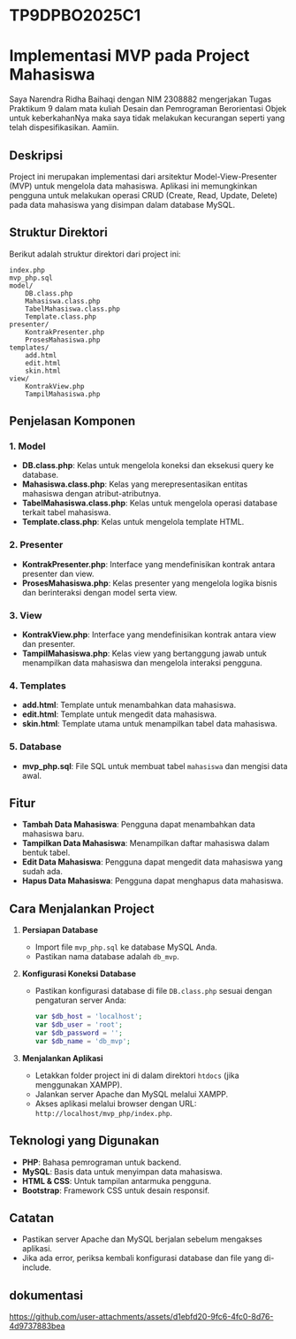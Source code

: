 # TP9DPBO2025C1
# Implementasi MVP pada Project Mahasiswa
Saya Narendra Ridha Baihaqi dengan NIM 2308882 mengerjakan Tugas Praktikum 9 dalam mata kuliah Desain dan Pemrograman Berorientasi Objek untuk keberkahanNya maka saya tidak melakukan kecurangan seperti yang telah dispesifikasikan. Aamiin.


## Deskripsi
Project ini merupakan implementasi dari arsitektur Model-View-Presenter (MVP) untuk mengelola data mahasiswa. Aplikasi ini memungkinkan pengguna untuk melakukan operasi CRUD (Create, Read, Update, Delete) pada data mahasiswa yang disimpan dalam database MySQL.

## Struktur Direktori
Berikut adalah struktur direktori dari project ini:

```
index.php
mvp_php.sql
model/
	DB.class.php
	Mahasiswa.class.php
	TabelMahasiswa.class.php
	Template.class.php
presenter/
	KontrakPresenter.php
	ProsesMahasiswa.php
templates/
	add.html
	edit.html
	skin.html
view/
	KontrakView.php
	TampilMahasiswa.php
```

## Penjelasan Komponen

### 1. **Model**
   - **DB.class.php**: Kelas untuk mengelola koneksi dan eksekusi query ke database.
   - **Mahasiswa.class.php**: Kelas yang merepresentasikan entitas mahasiswa dengan atribut-atributnya.
   - **TabelMahasiswa.class.php**: Kelas untuk mengelola operasi database terkait tabel mahasiswa.
   - **Template.class.php**: Kelas untuk mengelola template HTML.

### 2. **Presenter**
   - **KontrakPresenter.php**: Interface yang mendefinisikan kontrak antara presenter dan view.
   - **ProsesMahasiswa.php**: Kelas presenter yang mengelola logika bisnis dan berinteraksi dengan model serta view.

### 3. **View**
   - **KontrakView.php**: Interface yang mendefinisikan kontrak antara view dan presenter.
   - **TampilMahasiswa.php**: Kelas view yang bertanggung jawab untuk menampilkan data mahasiswa dan mengelola interaksi pengguna.

### 4. **Templates**
   - **add.html**: Template untuk menambahkan data mahasiswa.
   - **edit.html**: Template untuk mengedit data mahasiswa.
   - **skin.html**: Template utama untuk menampilkan tabel data mahasiswa.

### 5. **Database**
   - **mvp_php.sql**: File SQL untuk membuat tabel `mahasiswa` dan mengisi data awal.

## Fitur
- **Tambah Data Mahasiswa**: Pengguna dapat menambahkan data mahasiswa baru.
- **Tampilkan Data Mahasiswa**: Menampilkan daftar mahasiswa dalam bentuk tabel.
- **Edit Data Mahasiswa**: Pengguna dapat mengedit data mahasiswa yang sudah ada.
- **Hapus Data Mahasiswa**: Pengguna dapat menghapus data mahasiswa.

## Cara Menjalankan Project

1. **Persiapan Database**
   - Import file `mvp_php.sql` ke database MySQL Anda.
   - Pastikan nama database adalah `db_mvp`.

2. **Konfigurasi Koneksi Database**
   - Pastikan konfigurasi database di file `DB.class.php` sesuai dengan pengaturan server Anda:
     ```php
     var $db_host = 'localhost';
     var $db_user = 'root';
     var $db_password = '';
     var $db_name = 'db_mvp';
     ```

3. **Menjalankan Aplikasi**
   - Letakkan folder project ini di dalam direktori `htdocs` (jika menggunakan XAMPP).
   - Jalankan server Apache dan MySQL melalui XAMPP.
   - Akses aplikasi melalui browser dengan URL: `http://localhost/mvp_php/index.php`.

## Teknologi yang Digunakan
- **PHP**: Bahasa pemrograman untuk backend.
- **MySQL**: Basis data untuk menyimpan data mahasiswa.
- **HTML & CSS**: Untuk tampilan antarmuka pengguna.
- **Bootstrap**: Framework CSS untuk desain responsif.

## Catatan
- Pastikan server Apache dan MySQL berjalan sebelum mengakses aplikasi.
- Jika ada error, periksa kembali konfigurasi database dan file yang di-include.

## dokumentasi


https://github.com/user-attachments/assets/d1ebfd20-9fc6-4fc0-8d76-4d9737883bea

